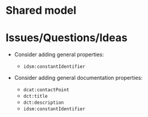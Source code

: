 # Shared model

# Issues/Questions/Ideas

- Consider adding general properties:
    - `idsm:constantIdentifier`

- Consider adding general documentation properties:
    - `dcat:contactPoint`
    - `dct:title`
    - `dct:description`
    - `idsm:constantIdentifier`

